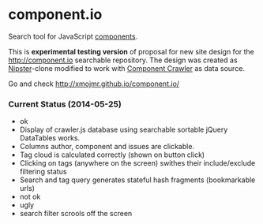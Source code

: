 component.io
============

Search tool for JavaScript [components](https://github.com/component/guide).

This is **experimental testing version** of proposal for new site design for the <http://component.io> searchable repository. The design was created as [Nipster](https://github.com/eirikb/nipster)-clone
modified to work with [Component Crawler](https://github.com/component/crawler.js) as data source.


Go and check <http://xmojmr.github.io/component.io/>

### Current Status (2014-05-25)
- ok
 - Display of crawler.js database using searchable sortable jQuery DataTables works.
 - Columns author, component and issues are clickable.
 - Tag cloud is calculated correctly (shown on button click)
 - Clicking on tags (anywhere on the screen) swithes their include/exclude filtering status
 - Search and tag query generates stateful hash fragments (bookmarkable urls)
- not ok
 - ugly
 - search filter scrools off the screen
